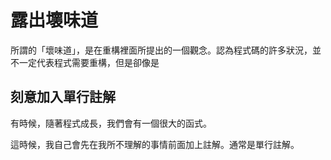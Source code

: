# 露出壞味道

所謂的「壞味道」，是在重構裡面所提出的一個觀念。認為程式碼的許多狀況，並不一定代表程式需要重構，但是卻像是



## 刻意加入單行註解

有時候，隨著程式成長，我們會有一個很大的函式。



這時候，我自己會先在我所不理解的事情前面加上註解。通常是單行註解。



